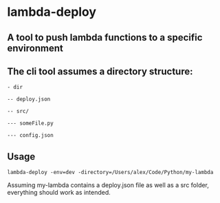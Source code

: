 # lambda-deploy

## A tool to push lambda functions to a specific environment

## The cli tool assumes a directory structure:

    - dir
    
    -- deploy.json

    -- src/
    
    --- someFile.py
    
    --- config.json


## Usage
    lambda-deploy -env=dev -directory=/Users/alex/Code/Python/my-lambda
    
Assuming my-lambda contains a deploy.json file as well as a src folder, everything should work as intended.